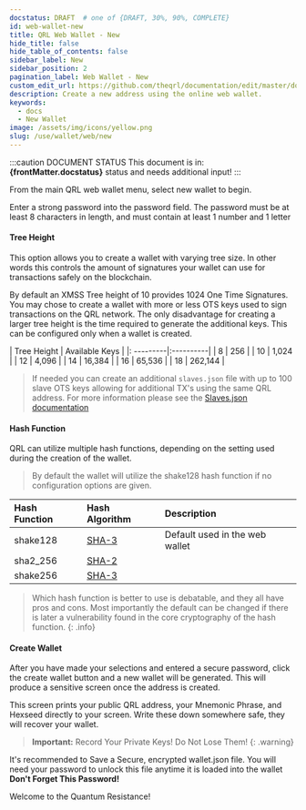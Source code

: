 ```yaml
---
docstatus: DRAFT  # one of {DRAFT, 30%, 90%, COMPLETE}
id: web-wallet-new
title: QRL Web Wallet - New
hide_title: false
hide_table_of_contents: false
sidebar_label: New 
sidebar_position: 2
pagination_label: Web Wallet - New
custom_edit_url: https://github.com/theqrl/documentation/edit/master/docs/basics/what-is-qrl.md
description: Create a new address using the online web wallet.
keywords:
  - docs
  - New Wallet
image: /assets/img/icons/yellow.png
slug: /use/wallet/web/new
---
```


:::caution DOCUMENT STATUS 
<span>This document is in: <b>{frontMatter.docstatus}</b> status and needs additional input!</span>
:::

From the main QRL web wallet menu, select new wallet to begin.

Enter a strong password into the password field. The password must be at least 8 characters in length, and must contain at least 1 number and 1 letter


#### Tree Height

This option allows you to create a wallet with varying tree size. In other words this controls the amount of signatures your wallet can use for transactions safely on the blockchain. 

By default an XMSS Tree height of 10 provides 1024 One Time Signatures. You may chose to create a wallet with more or less OTS keys used to sign transactions on the QRL network. The only disadvantage for creating a larger tree height is the time required to generate the additional keys. This can be configured only when a wallet is created.


|  Tree Height | Available Keys |
|: ---------|:----------|
| 8  | 256 |
| 10 |  1,024 | 
| 12 |  4,096 |
| 14 |  16,384 | 
| 16 |  65,536 |
| 18 |  262,144 | 


> If needed you can create an additional `slaves.json` file with up to 100 slave OTS keys allowing for additional TX's using the same QRL address. For more information please see the [Slaves.json documentation](/wallet/slaves.json)


#### Hash Function

QRL can utilize multiple hash functions, depending on the setting used during the creation of the wallet.

> By default the wallet will utilize the shake128 hash function if no configuration options are given. 

| Hash Function | Hash Algorithm | Description |
|:-----|:-----|:---------|
| shake128 | [SHA-3](https://en.wikipedia.org/wiki/SHA-3) | Default used in the web wallet |
| sha2_256 | [SHA-2](https://en.wikipedia.org/wiki/SHA-2) |  |
| shake256 | [SHA-3](https://en.wikipedia.org/wiki/SHA-3) |  |



> Which hash function is better to use is debatable, and they all have pros and cons. Most importantly the default can be changed if there is later a vulnerability found in the core cryptography of the hash function.
{: .info}


#### Create Wallet


After you have made your selections and entered a secure password, click the create wallet button and a new wallet will be generated. This will produce a sensitive screen once the address is created. 



This screen prints your public QRL address, your Mnemonic Phrase, and Hexseed directly to your screen. Write these down somewhere safe, they will recover your wallet.

> **Important:** Record Your Private Keys! Do Not Lose Them!
{: .warning}

It's recommended to Save a Secure, encrypted wallet.json file. You will need your password to unlock this file anytime it is loaded into the wallet **Don't Forget This Password!**

Welcome to the Quantum Resistance! 